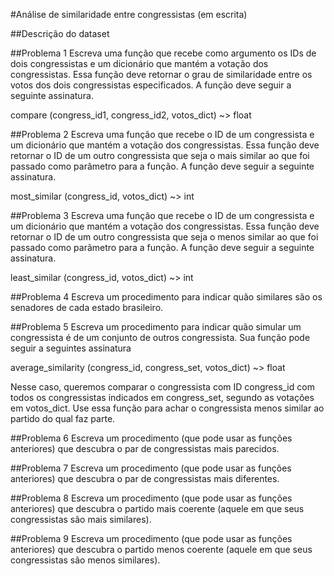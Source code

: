 #Análise de similaridade entre congressistas (em escrita)

##Descrição do dataset

##Problema 1
Escreva uma função que recebe como argumento os IDs de dois congressistas e um dicionário que mantém a votação dos congressistas. Essa função deve retornar o grau de similaridade entre os votos dos dois congressistas especificados. A função deve seguir a seguinte assinatura.

compare (congress_id1, congress_id2, votos_dict) ~> float

##Problema 2
Escreva uma função que recebe o ID de um congressista e um dicionário que mantém a votação dos congressistas. Essa função deve retornar o ID de um outro congressista que seja o mais similar ao que foi passado como parâmetro para a função. A função deve seguir a seguinte assinatura.

most_similar (congress_id, votos_dict) ~> int

##Problema 3
Escreva uma função que recebe o ID de um congressista e um dicionário que mantém a votação dos congressistas. Essa função deve retornar o ID de um outro congressista que seja o menos similar ao que foi passado como parâmetro para a função. A função deve seguir a seguinte assinatura.

least_similar (congress_id, votos_dict) ~> int

##Problema 4
Escreva um procedimento para indicar quão similares são os senadores de cada estado brasileiro.

##Problema 5
Escreva um procedimento para indicar quão simular um congressista é de um conjunto de outros congressista. Sua função pode seguir a seguintes assinatura

average_similarity (congress_id, congress_set, votos_dict) ~> float

Nesse caso, queremos comparar o congressista com ID congress_id com todos os congressistas indicados em congress_set, segundo as votações em votos_dict. Use essa função para achar o congressista menos similar ao partido do qual faz parte.

##Problema 6
Escreva um procedimento (que pode usar as funções anteriores) que descubra o par de congressistas mais parecidos.

##Problema 7
Escreva um procedimento (que pode usar as funções anteriores) que descubra o par de congressistas mais diferentes.

##Problema 8
Escreva um procedimento (que pode usar as funções anteriores) que descubra o partido mais coerente (aquele em que seus congressistas são mais similares).

##Problema 9
Escreva um procedimento (que pode usar as funções anteriores) que descubra o partido menos coerente (aquele em que seus congressistas são menos similares).

